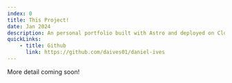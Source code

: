 ```yaml
---
index: 0
title: This Project!
date: Jan 2024
description: An personal portfolio built with Astro and deployed on Cloudflare Pages 
quickLinks:
    - title: Github
      link: https://github.com/daives01/daniel-ives
---
```


More detail coming soon!